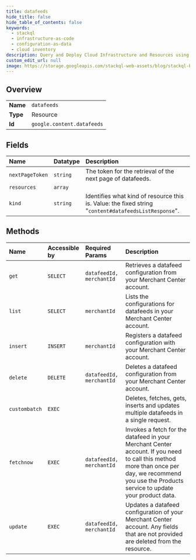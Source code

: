 ```yaml
---
title: datafeeds
hide_title: false
hide_table_of_contents: false
keywords:
  - stackql
  - infrastructure-as-code
  - configuration-as-data
  - cloud inventory
description: Query and Deploy Cloud Infrastructure and Resources using SQL
custom_edit_url: null
image: https://storage.googleapis.com/stackql-web-assets/blog/stackql-blog-post-featured-image.png
---
```

  
    

## Overview
<table><tbody>
<tr><td><b>Name</b></td><td><code>datafeeds</code></td></tr>
<tr><td><b>Type</b></td><td>Resource</td></tr>
<tr><td><b>Id</b></td><td><code>google.content.datafeeds</code></td></tr>
</tbody></table>

## Fields
| Name | Datatype | Description |
|:-----|:---------|:------------|
| `nextPageToken` | `string` | The token for the retrieval of the next page of datafeeds. |
| `resources` | `array` |  |
| `kind` | `string` | Identifies what kind of resource this is. Value: the fixed string "`content#datafeedsListResponse`". |
## Methods
| Name | Accessible by | Required Params | Description |
|:-----|:--------------|:----------------|:------------|
| `get` | `SELECT` | `datafeedId, merchantId` | Retrieves a datafeed configuration from your Merchant Center account. |
| `list` | `SELECT` | `merchantId` | Lists the configurations for datafeeds in your Merchant Center account. |
| `insert` | `INSERT` | `merchantId` | Registers a datafeed configuration with your Merchant Center account. |
| `delete` | `DELETE` | `datafeedId, merchantId` | Deletes a datafeed configuration from your Merchant Center account. |
| `custombatch` | `EXEC` |  | Deletes, fetches, gets, inserts and updates multiple datafeeds in a single request. |
| `fetchnow` | `EXEC` | `datafeedId, merchantId` | Invokes a fetch for the datafeed in your Merchant Center account. If you need to call this method more than once per day, we recommend you use the Products service to update your product data. |
| `update` | `EXEC` | `datafeedId, merchantId` | Updates a datafeed configuration of your Merchant Center account. Any fields that are not provided are deleted from the resource. |
